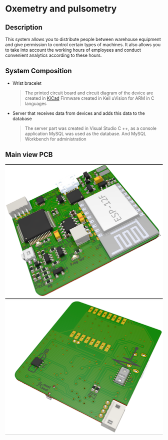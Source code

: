 
# Oxemetry and pulsometry
## Description
This system allows you to distribute people between warehouse equipment and give permission to control certain types of machines. It also allows you to take into account the working hours of employees and conduct convenient analytics according to these hours.
## System Composition
- Wrist bracelet
	>The printed circuit board and circuit diagram of the device are created in [KiCad](https://www.kicad.org) 
	Firmware created in Keil uVision for ARM in C languages
- Server that receives data from devices and adds this data to the database
	>The server part was created in Visual Studio C ++, as a console application
	MySQL was used as the database. And MySQL Workbench for administration

## Main view PCB
![PCB top](https://github.com/dimaib/Pulse_bracelet/blob/main/braslet/schematic&pcb/body_temp_v4.2/pcb_top.png?raw=true)
![PCB bottom](https://github.com/dimaib/Pulse_bracelet/blob/main/braslet/schematic&pcb/body_temp_v4.2/pcb_bottom.png?raw=true)
